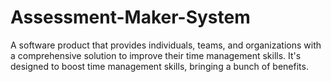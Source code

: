 # Assessment-Maker-System
A software product that provides individuals, teams, and organizations with a comprehensive solution to improve their time management skills. It's designed to boost time management skills, bringing a bunch of benefits.
